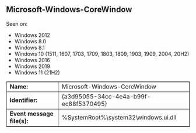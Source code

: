## Microsoft-Windows-CoreWindow

Seen on:
* Windows 2012
* Windows 8.0
* Windows 8.1
* Windows 10 (1511, 1607, 1703, 1709, 1803, 1809, 1903, 1909, 2004, 20H2)
* Windows 2016
* Windows 2019
* Windows 11 (21H2)

<table border="1" class="docutils">
  <tbody>
    <tr>
      <td><b>Name:</b></td>
      <td>Microsoft-Windows-CoreWindow</td>
    </tr>
    <tr>
      <td><b>Identifier:</b></td>
      <td>{a3d95055-34cc-4e4a-b99f-ec88f5370495}</td>
    </tr>
    <tr>
      <td><b>Event message file(s):</b></td>
      <td>%SystemRoot%\system32\windows.ui.dll</td>
    </tr>
  </tbody>
</table>

&nbsp;

